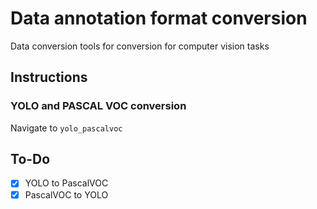 # Data annotation format conversion

Data conversion tools for conversion for computer vision tasks

## Instructions

### YOLO and PASCAL VOC conversion
Navigate to `yolo_pascalvoc`

## To-Do

-   [x] YOLO to PascalVOC
-   [x] PascalVOC to YOLO
